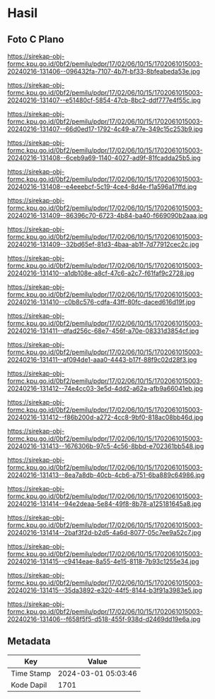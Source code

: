 # Hasil

## Foto C Plano

https://sirekap-obj-formc.kpu.go.id/0bf2/pemilu/pdpr/17/02/06/10/15/1702061015003-20240216-131406--096432fa-7107-4b7f-bf33-8bfeabeda53e.jpg

https://sirekap-obj-formc.kpu.go.id/0bf2/pemilu/pdpr/17/02/06/10/15/1702061015003-20240216-131407--e51480cf-5854-47cb-8bc2-ddf777e4f55c.jpg

https://sirekap-obj-formc.kpu.go.id/0bf2/pemilu/pdpr/17/02/06/10/15/1702061015003-20240216-131407--66d0ed17-1792-4c49-a77e-349c15c253b9.jpg

https://sirekap-obj-formc.kpu.go.id/0bf2/pemilu/pdpr/17/02/06/10/15/1702061015003-20240216-131408--6ceb9a69-1140-4027-ad9f-81fcadda25b5.jpg

https://sirekap-obj-formc.kpu.go.id/0bf2/pemilu/pdpr/17/02/06/10/15/1702061015003-20240216-131408--e4eeebcf-5c19-4ce4-8d4e-f1a596a17ffd.jpg

https://sirekap-obj-formc.kpu.go.id/0bf2/pemilu/pdpr/17/02/06/10/15/1702061015003-20240216-131409--86396c70-6723-4b84-ba40-f669090b2aaa.jpg

https://sirekap-obj-formc.kpu.go.id/0bf2/pemilu/pdpr/17/02/06/10/15/1702061015003-20240216-131409--32bd65ef-81d3-4baa-ab1f-7d77912cec2c.jpg

https://sirekap-obj-formc.kpu.go.id/0bf2/pemilu/pdpr/17/02/06/10/15/1702061015003-20240216-131410--a1db108e-a8cf-47c6-a2c7-f61faf9c2728.jpg

https://sirekap-obj-formc.kpu.go.id/0bf2/pemilu/pdpr/17/02/06/10/15/1702061015003-20240216-131410--c0b8c576-cdfa-43ff-80fc-daced616d19f.jpg

https://sirekap-obj-formc.kpu.go.id/0bf2/pemilu/pdpr/17/02/06/10/15/1702061015003-20240216-131411--dfad256c-68e7-456f-a70e-08331d3854cf.jpg

https://sirekap-obj-formc.kpu.go.id/0bf2/pemilu/pdpr/17/02/06/10/15/1702061015003-20240216-131411--af094de1-aaa0-4443-b17f-88f9c02d28f3.jpg

https://sirekap-obj-formc.kpu.go.id/0bf2/pemilu/pdpr/17/02/06/10/15/1702061015003-20240216-131412--74e4cc03-3e5d-4dd2-a62a-afb9a66041eb.jpg

https://sirekap-obj-formc.kpu.go.id/0bf2/pemilu/pdpr/17/02/06/10/15/1702061015003-20240216-131412--f86b200d-a272-4cc8-9bf0-818ac08bb46d.jpg

https://sirekap-obj-formc.kpu.go.id/0bf2/pemilu/pdpr/17/02/06/10/15/1702061015003-20240216-131413--1676306b-97c5-4c56-8bbd-e702361bb548.jpg

https://sirekap-obj-formc.kpu.go.id/0bf2/pemilu/pdpr/17/02/06/10/15/1702061015003-20240216-131413--8ea7a8db-40cb-4cb6-a751-6ba889c64986.jpg

https://sirekap-obj-formc.kpu.go.id/0bf2/pemilu/pdpr/17/02/06/10/15/1702061015003-20240216-131414--94e2deaa-5e84-49f8-8b78-a125181645a8.jpg

https://sirekap-obj-formc.kpu.go.id/0bf2/pemilu/pdpr/17/02/06/10/15/1702061015003-20240216-131414--2baf3f2d-b2d5-4a6d-8077-05c7ee9a52c7.jpg

https://sirekap-obj-formc.kpu.go.id/0bf2/pemilu/pdpr/17/02/06/10/15/1702061015003-20240216-131415--c9414eae-8a55-4e15-8118-7b93c1255e34.jpg

https://sirekap-obj-formc.kpu.go.id/0bf2/pemilu/pdpr/17/02/06/10/15/1702061015003-20240216-131415--35da3892-e320-44f5-8144-b3f91a3983e5.jpg

https://sirekap-obj-formc.kpu.go.id/0bf2/pemilu/pdpr/17/02/06/10/15/1702061015003-20240216-131406--f658f5f5-d518-455f-938d-d2469dd19e6a.jpg


## Metadata

| Key        | Value               |
| ---------- | ------------------- |
| Time Stamp | 2024-03-01 05:03:46 |
| Kode Dapil | 1701                |



